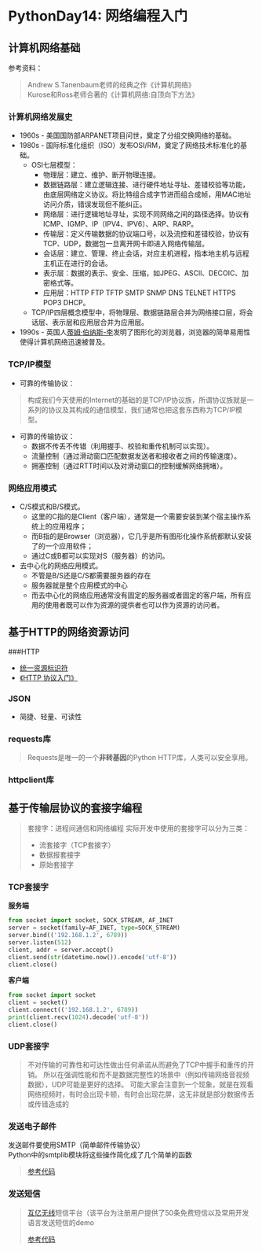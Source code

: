 # PythonDay14: 网络编程入门

## 计算机网络基础
参考资料：  

> Andrew S.Tanenbaum老师的经典之作《计算机网络》  
> Kurose和Ross老师合著的《计算机网络:自顶向下方法》   



### 计算机网络发展史
- 1960s - 美国国防部ARPANET项目问世，奠定了分组交换网络的基础。
- 1980s - 国际标准化组织（ISO）发布OSI/RM，奠定了网络技术标准化的基础。
  - OSI七层模型：
    - 物理层：建立、维护、断开物理连接。
    - 数据链路层：建立逻辑连接、进行硬件地址寻址、差错校验等功能，由底层网络定义协议。将比特组合成字节进而组合成帧，用MAC地址访问介质，错误发现但不能纠正。
    - 网络层：进行逻辑地址寻址，实现不同网络之间的路径选择。协议有ICMP、IGMP、IP（IPV4、IPV6）、ARP、RARP。
    - 传输层：定义传输数据的协议端口号，以及流控和差错校验，协议有TCP、UDP，数据包一旦离开网卡即进入网络传输层。
    - 会话层：建立、管理、终止会话，对应主机进程，指本地主机与远程主机正在进行的会话。
    - 表示层：数据的表示、安全、压缩，如JPEG、ASCll、DECOIC、加密格式等。
    - 应用层：HTTP FTP TFTP SMTP SNMP DNS TELNET HTTPS POP3 DHCP。  
  - TCP/IP四层概念模型中，将物理层、数据链路层合并为网络接口层，将会话层、表示层和应用层合并为应用层。
- 1990s - 英国人[蒂姆·伯纳斯-李](https://zh.wikipedia.org/wiki/%E6%8F%90%E5%A7%86%C2%B7%E6%9F%8F%E5%85%A7%E8%8C%B2-%E6%9D%8E)发明了图形化的浏览器，浏览器的简单易用性使得计算机网络迅速被普及。

### TCP/IP模型
- 可靠的传输协议：
  
> 构成我们今天使用的Internet的基础的是TCP/IP协议族，所谓协议族就是一系列的协议及其构成的通信模型，我们通常也把这套东西称为TCP/IP模型。  

- 可靠的传输协议：
  - 数据不传丢不传错（利用握手、校验和重传机制可以实现）。
  - 流量控制（通过滑动窗口匹配数据发送者和接收者之间的传输速度）。
  - 拥塞控制（通过RTT时间以及对滑动窗口的控制缓解网络拥堵）。

### 网络应用模式
- C/S模式和B/S模式。
  - 这里的C指的是Client（客户端），通常是一个需要安装到某个宿主操作系统上的应用程序； 
  - 而B指的是Browser（浏览器），它几乎是所有图形化操作系统都默认安装了的一个应用软件； 
  - 通过C或B都可以实现对S（服务器）的访问。
- 去中心化的网络应用模式。
  - 不管是B/S还是C/S都需要服务器的存在
  - 服务器就是整个应用模式的中心
  - 而去中心化的网络应用通常没有固定的服务器或者固定的客户端，所有应用的使用者既可以作为资源的提供者也可以作为资源的访问者。

## 基于HTTP的网络资源访问
###HTTP
- [统一资源标识符](https://zh.wikipedia.org/wiki/統一資源標識符)
- [《HTTP 协议入门》](http://www.ruanyifeng.com/blog/2016/08/http.html)

### JSON
- 简捷、轻量、可读性

### requests库
> Requests是唯一的一个**非转基因**的Python HTTP库，人类可以安全享用。

### httpclient库



## 基于传输层协议的套接字编程
> 套接字：进程间通信和网络编程
> 实际开发中使用的套接字可以分为三类：  
>
> - 流套接字（TCP套接字）  
> - 数据报套接字
> - 原始套接字

### TCP套接字

**服务端**

```python
from socket import socket, SOCK_STREAM, AF_INET
server = socket(family=AF_INET, type=SOCK_STREAM)
server.bind(('192.168.1.2', 6789))
server.listen(512)
client, addr = server.accept()
client.send(str(datetime.now()).encode('utf-8'))
client.close()
```

**客户端**

```python
from socket import socket
client = socket()
client.connect(('192.168.1.2', 6789))
print(client.recv(1024).decode('utf-8'))
client.close()
```



### UDP套接字
> 不对传输的可靠性和可达性做出任何承诺从而避免了TCP中握手和重传的开销。
> 所以在强调性能和而不是数据完整性的场景中（例如传输网络音视频数据），UDP可能是更好的选择。
> 可能大家会注意到一个现象，就是在观看网络视频时，有时会出现卡顿，有时会出现花屏，这无非就是部分数据传丢或传错造成的

### 发送电子邮件

发送邮件要使用SMTP（简单邮件传输协议）  <br/>Python中的smtplib模块将这些操作简化成了几个简单的函数

> [参考代码](https://github.com/jackfrued/Python-100-Days/blob/master/Day01-15/Day14-B/网络应用开发.md#发送电子邮件)


### 发送短信

> [互亿无线](http://www.ihuyi.com/)短信平台（该平台为注册用户提供了50条免费短信以及常用开发语言发送短信的demo
>
> [参考代码](https://github.com/jackfrued/Python-100-Days/blob/master/Day01-15/Day14-B/网络应用开发.md#发送短信)
>
> [](https://github.com/jackfrued/Python-100-Days/blob/master/Day01-15/Day14-B/网络应用开发.md#发送短信)
>
> 

### 